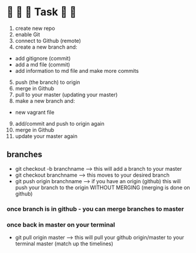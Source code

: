 
# :bread: :bacon: :bread: Task :taco: :taco:
1) create  new repo
2) enable Git
3) connect to Github (remote)
4) create a new branch and:
  - add gitignore (commit)
  - add a md file (commit)
  - add information to md file and make more commits
5) push (the branch) to origin
6) merge in Github
7) pull to your master (updating your master)
8) make a new branch and:
  - new vagrant file
9) add/commit and push to origin again
10) merge in Github
11) update your master again


## branches
 - git checkout -b branchname --> this will add a branch to your master
 - git checkout branchname --> this moves to your desired branch
 - git push origin branchname --> if you have an origin (github) this will push your branch to the origin WITHOUT MERGING (merging is done on github)
### once branch is in github - you can merge branches to master

### once back in master on your terminal
 - git pull origin master --> this will pull your github origin/master to your terminal master (match up the timelines)

